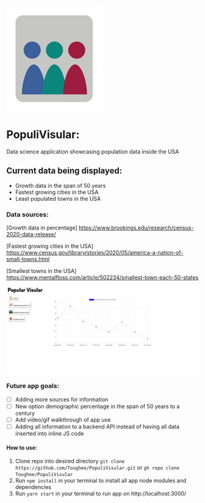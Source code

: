 ![App logo](./public/img/popviz.svg)

# PopuliVisular:

Data science application showcasing population data inside the USA


## Current data being displayed:

- Growth data in the span of 50 years
- Fastest growing cities in the USA
- Least populated towns in the USA


### Data sources:

[Growth data in percentage]
https://www.brookings.edu/research/census-2020-data-release/

[Fastest growing cities in the USA]
https://www.census.gov/library/stories/2020/05/america-a-nation-of-small-towns.html

[Smallest towns in the USA] 
https://www.mentalfloss.com/article/502234/smallest-town-each-50-states


![Splash page](./public/img/PopuliVisularSplash.png)


### Future app goals:

- [ ] Adding more sources for information
- [ ] New option demographic percentage in the span of 50 years to a century
- [ ] Add video/gif walkthrough of app use
- [ ] Adding all information to a backend API instead of having all data inserted into inline JS code

#### How to use:


1. Clone repo into desired directory ```git clone https://github.com/Toughee/PopuliVisular.git``` or ```gh repo clone Toughee/PopuliVisular```
2. Run ```npm install``` in your terminal to install all app node modules and dependencies
3. Run ```yarn start``` in your terminal to run app on http://localhost:3000/